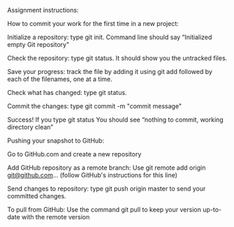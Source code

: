 Assignment instructions:

How to commit your work for the first time in a new project:

Initialize a repository: type git init. Command line should say “Initialized empty Git repository"

Check the repository: type git status. It should show you the untracked files.

Save your progress: track the file by adding it using git add followed by each of the filenames, one at a time.

Check what has changed: type git status.

Commit the changes: type git commit -m "commit message"

Success! If you type git status You should see “nothing to commit, working directory clean”


Pushing your snapshot to GitHub:

Go to GitHub.com and create a new repository

Add GitHub repository as a remote branch: Use git remote add origin git@github.com... (follow GitHub's instructions for this line)

Send changes to repository: type git push origin master to send your committed changes.

To pull from GitHub: Use the command git pull to keep your version up-to-date with the remote version

